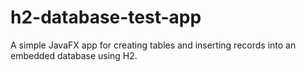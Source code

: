 # h2-database-test-app
A simple JavaFX app for creating tables and inserting records into an embedded database using H2.
